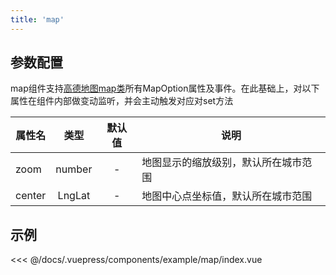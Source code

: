 ```yaml
---
title: 'map'
---
```


## 参数配置
map组件支持[高德地图map类](https://lbs.amap.com/api/javascript-api/reference/map)所有MapOption属性及事件。在此基础上，对以下属性在组件内部做变动监听，并会主动触发对应对set方法

| 属性名 | 类型 | 默认值 | 说明 |
| - | :-: | :-: | - |
| zoom | number | - | 地图显示的缩放级别，默认所在城市范围 |
| center | LngLat | - | 地图中心点坐标值，默认所在城市范围 |

## 示例

<demo-block>
<example-map-index slot="source"/>
<<< @/docs/.vuepress/components/example/map/index.vue
</demo-block>
